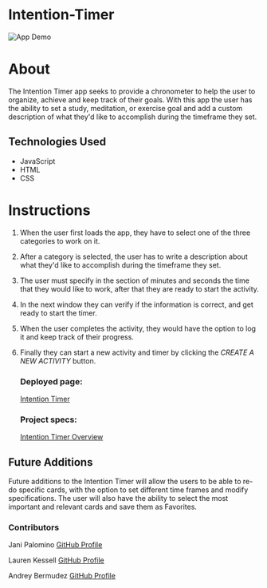 # Intention-Timer

![App Demo](https://github.com/Andrey-1992/Intention-Timer/blob/readme/gif-file/assets/Intention-Timer.gif)


# About
The Intention Timer app seeks to provide a chronometer to help the user to organize, achieve and keep track of their goals. With this app the user has the ability to set a study, meditation, or exercise goal and add a custom description of what they'd like to accomplish during the timeframe they set.



 ## Technologies Used

   - JavaScript
   - HTML
   - CSS

# Instructions
1. When the user first loads the app, they have to select one of the three categories to work on it.
2. After a category is selected, the user has to write a description about what they'd like to accomplish during the timeframe they set.
3. The user must specify in the section of minutes and seconds the time that they would like to work, after that they are ready to start the activity.
4. In the next window they can verify if the information is correct, and get ready to start the timer.
5. When the user completes the activity, they would have the option to log it and keep track of their progress.
6. Finally they can start a new activity and timer by clicking the *CREATE A NEW ACTIVITY* button.

   ### Deployed page:
     [Intention Timer](https://andrey-1992.github.io/Intention-Timer/)
   ### Project specs:
     [Intention Timer Overview](https://frontend.turing.edu/projects/module-1/intention-timer-group.html)

 ## Future Additions
Future additions to the Intention Timer will allow the users to be able to re-do specific cards, with the option to set different time frames and modify specifications. The user will also have the ability to select the most important and relevant cards and save them as Favorites.

### Contributors

Jani Palomino [GitHub Profile](https://github.com/janitastic)

Lauren Kessell [GitHub Profile](https://github.com/LKessell)

Andrey Bermudez [GitHub Profile](https://github.com/Andrey-1992)
